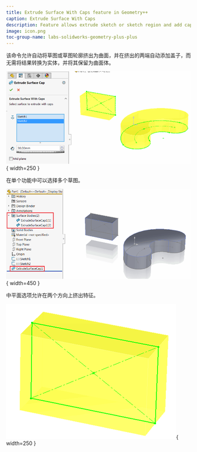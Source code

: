 ```yaml
---
title: Extrude Surface With Caps feature in Geometry++
caption: Extrude Surface With Caps
description: Feature allows extrude sketch or sketch region and add caps at the end preserving the surface body in SOLIDWORKS model
image: icon.png
toc-group-name: labs-solidworks-geometry-plus-plus
---
```

该命令允许自动将草图或草图轮廓挤出为曲面，并在挤出的两端自动添加盖子，而无需将结果转换为实体，并将其保留为曲面体。

![带盖子挤出曲面属性管理器页面](extrude-surface-with-caps-page.png){ width=250 }

在单个功能中可以选择多个草图。

![特征管理器树中的带盖子挤出曲面特征](extrude-surface-cap-feature.png){ width=450 }

中平面选项允许在两个方向上挤出特征。

![中平面挤出的结果](surface-cap-mid-plane.png){ width=250 }